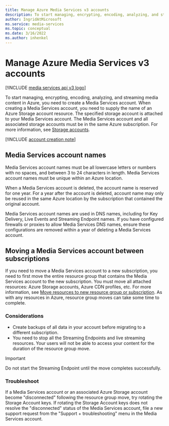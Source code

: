 ```yaml
---
title: Manage Azure Media Services v3 accounts
description: To start managing, encrypting, encoding, analyzing, and streaming media content in Azure, you need to create a Media Services account. This article explains how to manage Azure Media Services v3 accounts.
author: IngridAtMicrosoft
ms.service: media-services
ms.topic: conceptual
ms.date: 3/16/2022
ms.author: inhenkel
---
```


# Manage Azure Media Services v3 accounts

[!INCLUDE [media services api v3 logo](./includes/v3-hr.md)]

To start managing, encrypting, encoding, analyzing, and streaming media content in Azure, you need to create a Media Services account. When creating a Media Services account, you need to supply the name of an Azure Storage account resource. The specified storage account is attached to your Media Services account. The Media Services account and all associated storage accounts must be in the same Azure subscription. For more information, see [Storage accounts](storage-account-concept.md).

[!INCLUDE [account creation note](./includes/note-2020-05-01-account-creation.md)]

## Media Services account names

Media Services account names must be all lowercase letters or numbers with no spaces, and between 3 to 24 characters in length. Media Services account names must be unique within an Azure location.

When a Media Services account is deleted, the account name is reserved for one year. For a year after the account is deleted, account name may only be reused in the same Azure location by the
subscription that contained the original account.

Media Services account names are used in DNS names, including for Key Delivery, Live Events and Streaming Endpoint names. If you have configured firewalls or proxies to allow Media Services
DNS names, ensure these configurations are removed within a year of deleting a Media Services account.

## Moving a Media Services account between subscriptions

If you need to move a Media Services account to a new subscription, you need to first move the entire resource group that contains the Media Services account to the new subscription. You must move all attached resources: Azure Storage accounts, Azure CDN profiles, etc. For more information, see [Move resources to new resource group or subscription](/azure/azure-resource-manager/management/move-resource-group-and-subscription). As with any resources in Azure, resource group moves can take some time to complete.

### Considerations

* Create backups of all data in your account before migrating to a different subscription.
* You need to stop all the Streaming Endpoints and live streaming resources. Your users will not be able to access your content for the duration of the resource group move.

> [!IMPORTANT]
> Do not start the Streaming Endpoint until the move completes successfully.

### Troubleshoot

If a Media Services account or an associated Azure Storage account become "disconnected" following the resource group move, try rotating the Storage Account keys. If rotating the Storage Account keys does not resolve the "disconnected" status of the Media Services account, file a new support request from the "Support + troubleshooting" menu in the Media Services account.
